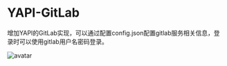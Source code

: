 # YAPI-GitLab
增加YAPI的GitLab实现，可以通过配置config.json配置gitlab服务相关信息，登录时可以使用gitlab用户名密码登录。

![avatar](gitlab-view.jpg)
